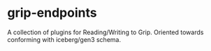 # grip-endpoints
A collection of plugins for Reading/Writing to Grip. Oriented towards conforming with iceberg/gen3 schema.
